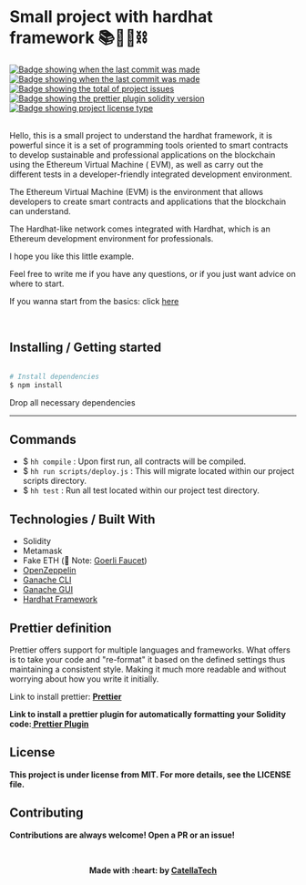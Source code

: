 <h1 aling="center">Small project with hardhat framework 📚👷‍♂️⛓</h1>

   <a href="https://travis-ci.org/niltonvasques/simplecov-shields-badge" target="_blank">
    <img src="https://travis-ci.org/niltonvasques/simplecov-shields-badge.svg?branch=master" alt="Badge showing when the last commit was made"/>
  </a>
  
  <a href="https://github.com/gab0071/solidity-advanced/commits/main/truffle" target="_blank">
    <img src="https://img.shields.io/github/last-commit/gab0071/solidity-advanced" alt="Badge showing when the last commit was made"/>
  </a>

  <a href="https://github.com/gab0071/solidity-advanced/issues" target="_blank">
    <img src="https://img.shields.io/github/issues/gab0071/solidity-advanced" alt="Badge showing the total of project issues"/>
  </a>

  <a href="https://www.npmjs.com/package/prettier-plugin-solidity" target="_blank">
    <img src="https://img.shields.io/badge/prettier%20plugin%20solidity-1.0.0-pink.svg" alt="Badge showing the prettier plugin solidity version"/>
  </a>

  <a href="https://github.com/maurodesouza/profile-readme-generator/blob/master/LICENSE.md" target="_blank">
    <img alt="Badge showing project license type" src="https://img.shields.io/github/license/maurodesouza/profile-readme-generator?color=f85149">
  </a>

  <br>
  <br>

<p>Hello, this is a small project to understand the hardhat framework, it is powerful since it is a set of programming tools oriented to smart contracts to develop sustainable and professional applications on the blockchain using the Ethereum Virtual Machine ( EVM), as well as carry out the different tests in a developer-friendly integrated development environment.</p>

<p>The Ethereum Virtual Machine (EVM) is the environment that allows developers to create smart contracts and applications that the blockchain can understand.</p>

<p>The Hardhat-like network comes integrated with Hardhat, which is an Ethereum development environment for professionals.</p>

<p>I hope you like this little example.</p>  

<p>Feel free to write me if you have any questions, or if you just want advice on where to start.</p>

<p>If you wanna start from the basics: click <a href="https://github.com/gab0071/solidity-fundamentals">here</a></p>
<br>

<h2> Installing / Getting started </h2>

```bash

# Install dependencies
$ npm install

```

<p>Drop all necessary dependencies</p>
<hr>

<h2>Commands</h2>

- $ ` hh compile ` : Upon first run, all contracts will be compiled.
- $ ` hh run scripts/deploy.js ` : This will migrate located within our project scripts directory.
- $ ` hh test ` : Run all test located within our project test directory.

<h2> Technologies / Built With </h2>

- Solidity
- Metamask
- Fake ETH (🚨 Note: <a href="https://goerlifaucet.com/"> Goerli Faucet</a>)
- <a href="https://www.npmjs.com/package/@openzeppelin/contracts"> OpenZeppelin </a>
- <a href="https://www.npmjs.com/package/ganache?activeTab=readme"> Ganache CLI </a>
- <a href="https://trufflesuite.com/ganache/"> Ganache GUI </a>
- <a href="https://hardhat.org/">Hardhat Framework</a>

<h2>Prettier definition </h2>
<p> Prettier offers support for multiple languages and frameworks. What <Prettier> offers is to take your code and "re-format" it based on the defined settings thus maintaining a consistent style. Making it much more readable and without worrying about how you write it initially.</p>

<p>  Link to install prettier: <a href="https://prettier.io/docs/en/install.html"><strong> Prettier<strong></a></p>

<p>Link to install a prettier plugin for automatically formatting your Solidity code:<a href="https://www.npmjs.com/package/prettier-plugin-solidity"><strong> Prettier Plugin <strong></a></p>

<h2>License</h2>

<p>This project is under license from MIT. For more details, see the LICENSE file.</p>

<h2>Contributing</h2>
<p> Contributions are always welcome! Open a PR or an issue!</p>

<br>

<p align="center">Made with :heart: by <a href="https://github.com/gab0071" target="_blank">CatellaTech</a></p>